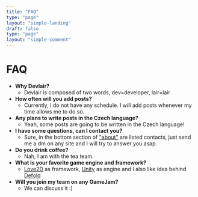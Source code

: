 ```yaml
---
title: "FAQ"
type: "page"
layout: "simple-landing"
draft: false
type: "page"
layout: "simple-comment"
---
```

# FAQ

- **Why Devlair?**
    - Devlair is composed of two words, dev=developer, lair=lair
- **How often will you add posts?**
    - Currently, I do not have any schedule. I will add posts whenever my time allows me to do so.
- **Any plans to write posts in the Czech language?**
    - Yeah, some posts are going to be written in the Czech language!
- **I have some questions, can I contact you?**
    - Sure, in the bottom section of ["about"](/aboutme) are listed contacts, just send me a dm on any site and I will try to answer you asap.
- **Do you drink coffee?**
    - Nah, I am with the tea team.
- **What is your favorite game engine and framework?**
    - [Love2D](https://love2d.org/) as framework, [Unity](https://unity.com/) as engine and I also like idea behind [Defold](https://defold.com/)
- **Will you join my team on any GameJam?**
    - We can discuss it :)


